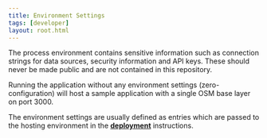 ```yaml
---
title: Environment Settings
tags: [developer]
layout: root.html
---
```


The process environment contains sensitive information such as connection strings for data sources, security information and API keys. These should never be made public and are not contained in this repository.

Running the application without any environment settings \(zero-configuration\) will host a sample application with a single OSM base layer on port 3000.

The environment settings are usually defined as entries which are passed to the hosting environment in the [**deployment**](../../deployment/deployment/) instructions.
